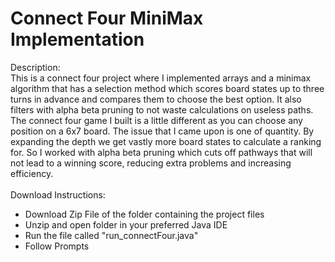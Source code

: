 # Connect Four MiniMax Implementation

Description:  <br>
	This is a connect four project where I implemented arrays and a minimax algorithm that has a selection method which scores board states up to three turns in advance and compares them to choose the best option. It also filters with alpha beta pruning to not waste calculations on useless paths. The connect four game I built is a little different as you can choose any position on a 6x7 board. The issue that I came upon is one of quantity. By expanding the depth we get vastly more board states to calculate a ranking for. So I worked with alpha beta pruning which cuts off pathways that will not lead to a winning score, reducing extra problems and increasing efficiency. 
 <br> <br>
Download Instructions: <br>
- Download Zip File of the folder containing the project files
- Unzip and open folder in your preferred Java IDE
- Run the file called "run_connectFour.java"
- Follow Prompts
